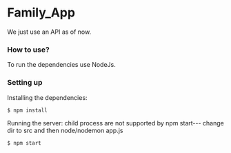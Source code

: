 # Family_App
We just use an API as of now.

### How to use?
To run the dependencies use NodeJs.

### Setting up
Installing the dependencies:

```sh
$ npm install
```
Running the server:
child process are not supported by npm start--- change dir to src and then node/nodemon app.js

```sh
$ npm start
```

